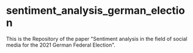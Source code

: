 # sentiment_analysis_german_election
This is the Repository of the paper "Sentiment analysis in the field of social media for the 2021 German Federal Election".

